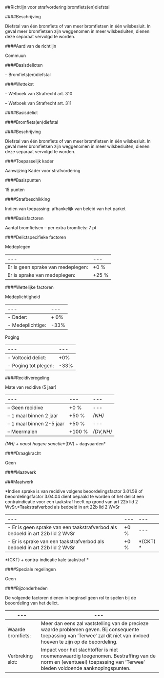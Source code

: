 <meta http-equiv='Content-Type' content='text/html; charset=utf-8' />

##Richtlijn voor strafvordering bromfiets(en)diefstal

####Beschrijving

Diefstal van één bromfiets of van meer bromfietsen in één wilsbesluit. In geval meer bromfietsen zijn weggenomen in meer wilsbesluiten, dienen deze separaat vervolgd te worden.   

####Aard van de richtlijn

Commuun   

####Basisdelicten

– Bromfiets(en)diefstal   

####Wettekst

– Wetboek van Strafrecht art. 310  

– Wetboek van Strafrecht art. 311      

####Basisdelict

####Bromfiets(en)diefstal

####Beschrijving

Diefstal van één bromfiets of van meer bromfietsen in één wilsbesluit. In geval meer bromfietsen zijn weggenomen in meer wilsbesluiten, dienen deze separaat vervolgd te worden.    

####Toepasselijk kader

Aanwijzing Kader voor strafvordering    

####Basispunten

15 punten   

####Strafbeschikking

Indien van toepassing: afhankelijk van beleid van het parket 

####Basisfactoren

Aantal bromfietsen – per extra bromfiets: 7 pt    

####Delictspecifieke factoren

Medeplegen

| --- | --- |
|:---|:---|
| Er is geen sprake van medeplegen:  |+0 %  |
| Er is sprake van medeplegen:  |+25 %  |

####Wettelijke factoren

Medeplichtigheid

| --- | --- |
|:---|:---|
|- Dader:  |+ 0% |
|- Medeplichtige:  |-33% |

Poging

| --- | --- |
|:---|:---|
|- Voltooid delict:  |+0% |
|- Poging tot plegen:  |-33% |

####Recidiveregeling

Mate van recidive (5 jaar)

| --- | --- | --- |
|:---|:---|:---|
| – Geen recidive  | +0 %  | --- |
| – 1 maal binnen 2 jaar  | +50 %   |*(NH)* |
| – 1 maal binnen 2-5 jaar  | +50 %  | --- |
|– Meermalen | +100 %   |*(DV,NH)* |

*(NH) + naast hogere sanctie**(DV) + dagvaarden*   

####Draagkracht

Geen   

####Maatwerk

###Maatwerk

*Indien sprake is van recidive volgens beoordelingsfactor 3.01.59 of beoordelingsfactor 3.04.04 dient bepaald te worden of het delict een contraindicatie voor een taakstraf heeft op grond van art 22b lid 2 WvSr.*Taakstrafverbod als bedoeld in art 22b lid 2 WvSr

| --- | --- | --- |
|:---|:---|:---|
| - Er is geen sprake van een taakstrafverbod als bedoeld in art 22b lid 2 WvSr | +0 % | --- |
|- Er is sprake van een taakstrafverbod als bedoeld in art 22b lid 2 WvSr  |+0 %  |*(CKT) * |

*(CKT) + contra-indicatie kale taakstraf *  

####Speciale regelingen

Geen    

####Bijzonderheden

De volgende factoren dienen in beginsel geen rol te spelen bij de beoordeling van het delict. 

| --- | --- |
|---|---|
|Waarde bromfiets:  |Meer dan eens zal vaststelling van de precieze waarde problemen geven. Bij consequente toepassing van ‘Terwee’ zal dit niet van invloed hoeven te zijn op de beoordeling.  |
|Verbreking slot:   |Impact voor het slachtoffer is niet noemenswaardig toegenomen. Bestraffing van de norm en (eventueel) toepassing van ’Terwee’ bieden voldoende aanknopingspunten. |

